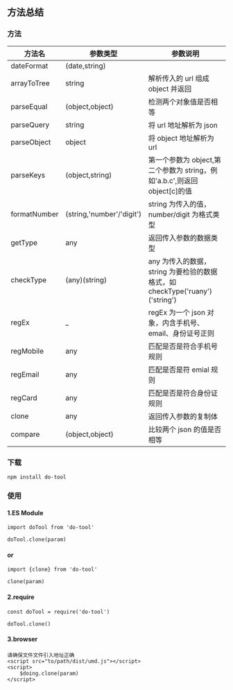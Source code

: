 ## 方法总结

### 方法

| 方法名       | 参数类型                  | 参数说明                                                                     |
| ------------ | ------------------------- | ---------------------------------------------------------------------------- |
| dateFormat   | (date,string)             |                                                                              |
| arrayToTree  | string                    | 解析传入的 url 组成 object 并返回                                            |
| parseEqual   | (object,object)           | 检测两个对象值是否相等                                                       |
| parseQuery   | string                    | 将 url 地址解析为 json                                                       |
| parseObject  | object                    | 将 object 地址解析为 url                                                     |
| parseKeys    | (object,string)           | 第一个参数为 object,第二个参数为 string，例如'a.b.c',则返回 object[c]的值    |
| formatNumber | (string,'number'/'digit') | string 为传入的值，number/digit 为格式类型                                   |
| getType      | any                       | 返回传入参数的数据类型                                                       |
| checkType    | (any)(string)             | any 为传入的数据，string 为要检验的数据格式，如 checkType('ruany')('string') |
| regEx        | \_                        | regEx 为一个 json 对象，内含手机号、email、身份证号正则                      |
| regMobile    | any                       | 匹配是否是符合手机号规则                                                     |
| regEmail     | any                       | 匹配是否是符 emial 规则                                                      |
| regCard      | any                       | 匹配是否是符合身份证规则                                                     |
| clone        | any                       | 返回传入参数的复制体                                                         |
| compare      | (object,object)           | 比较两个 json 的值是否相等                                                   |

### 下载

```
npm install do-tool
```

### 使用

#### 1.ES Module

```
import doTool from 'do-tool'

doTool.clone(param)
```

#### or

```
import {clone} from 'do-tool'

clone(param)
```

#### 2.require

```
const doTool = require('do-tool')

doTool.clone()
```

#### 3.browser

```
请确保文件文件引入地址正确
<script src="to/path/dist/umd.js"></script>
<script>
    $doing.clone(param)
</script>
```
